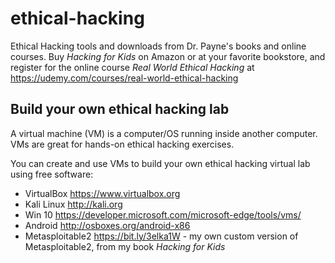 # ethical-hacking
Ethical Hacking tools and downloads from Dr. Payne's books and online courses. 
Buy *Hacking for Kids* on Amazon or at your favorite bookstore, and register for the online course *Real World Ethical Hacking* at https://udemy.com/courses/real-world-ethical-hacking

## Build your own ethical hacking lab
A virtual machine (VM) is a computer/OS running inside another computer.
VMs are great for hands-on ethical hacking exercises.

You can create and use VMs to build your own ethical hacking virtual lab using free software:
- VirtualBox  https://www.virtualbox.org
- Kali Linux http://kali.org
- Win 10 https://developer.microsoft.com/microsoft-edge/tools/vms/
- Android http://osboxes.org/android-x86 
- Metasploitable2 https://bit.ly/3elka1W - my own custom version of Metasploitable2, from my book *Hacking for Kids*

